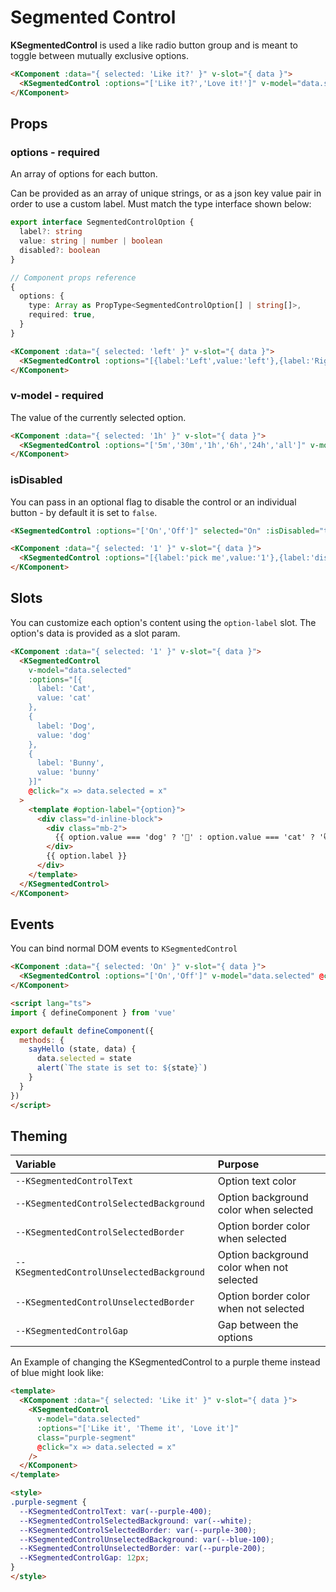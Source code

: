 # Segmented Control

**KSegmentedControl** is used a like radio button group and is meant to toggle between mutually exclusive options.

<KComponent :data="{ selected: 'Like it?' }" v-slot="{ data }">
  <KSegmentedControl :options="['Like it?','Love it!']" v-model="data.selected" @click="x => data.selected = x" />
</KComponent>

```html
<KComponent :data="{ selected: 'Like it?' }" v-slot="{ data }">
  <KSegmentedControl :options="['Like it?','Love it!']" v-model="data.selected" @click="x => data.selected = x" />
</KComponent>
```

## Props

### options - required

An array of options for each button.

Can be provided as an array of unique strings, or as a json key value pair in order to use a custom label. Must match the type interface shown below:

```ts
export interface SegmentedControlOption {
  label?: string
  value: string | number | boolean
  disabled?: boolean
}

// Component props reference
{
  options: {
    type: Array as PropType<SegmentedControlOption[] | string[]>,
    required: true,
  }
}
```

<KComponent :data="{ selected: 'left' }" v-slot="{ data }">
  <KSegmentedControl :options="[{label:'Left',value:'left'},{label:'Middle',value:'middle'},{label:'Right',value:'right'}]" v-model="data.selected" @click="x => data.selected = x" />
</KComponent>

```html
<KComponent :data="{ selected: 'left' }" v-slot="{ data }">
  <KSegmentedControl :options="[{label:'Left',value:'left'},{label:'Right',value:'right'}]" v-model="data.selected" @click="x => data.selected = x" />
</KComponent>
```

### v-model - required

The value of the currently selected option.

<KComponent :data="{ selected: '1h' }" v-slot="{ data }">
  <KSegmentedControl :options="['5m','30m','1h','6h','24h','all']" v-model="data.selected" @click="x => data.selected = x" />
</KComponent>

```html
<KComponent :data="{ selected: '1h' }" v-slot="{ data }">
  <KSegmentedControl :options="['5m','30m','1h','6h','24h','all']" v-model="data.selected" @click="x => data.selected = x" />
</KComponent>
```

### isDisabled

You can pass in an optional flag to disable the control or an individual button - by default it is set to `false`.

<KSegmentedControl :options="['On','Off']" selected="On" :isDisabled="true" />

```html
<KSegmentedControl :options="['On','Off']" selected="On" :isDisabled="true" />
```

<KComponent :data="{ selected: '1' }" v-slot="{ data }">
  <KSegmentedControl :options="[{label:'pick me',value:'1'},{label:'disabled',value:'2',disabled: true},{label:'or me',value:'3'}]" v-model="data.selected" @click="x => data.selected = x" />
</KComponent>

```html
<KComponent :data="{ selected: '1' }" v-slot="{ data }">
  <KSegmentedControl :options="[{label:'pick me',value:'1'},{label:'disabled',value:'2',disabled: true},{label:'or me',value:'3'}]" v-model="data.selected" @click="x => data.selected = x" />
</KComponent>
```

## Slots

You can customize each option's content using the `option-label` slot. The option's data is provided as a slot param.

<KComponent :data="{ selected: 'cat' }" v-slot="{ data }">
  <KSegmentedControl
    v-model="data.selected"
    :options="[{
      label: 'Cat',
      value: 'cat'
    },
    {
      label: 'Dog',
      value: 'dog'
    },
    {
      label: 'Bunny',
      value: 'bunny'
    }]"
    @click="x => data.selected = x"
  >
    <template #option-label="{ option }">
      <div class="d-inline-block">
        <div class="mb-2">
          {{ option.value === 'dog' ? '🐶' : option.value === 'cat' ? '😸' : '🐰' }}
        </div>
        {{ option.label }}
      </div>
    </template>
  </KSegmentedControl>
</KComponent>

```html
<KComponent :data="{ selected: '1' }" v-slot="{ data }">
  <KSegmentedControl
    v-model="data.selected"
    :options="[{
      label: 'Cat',
      value: 'cat'
    },
    {
      label: 'Dog',
      value: 'dog'
    },
    {
      label: 'Bunny',
      value: 'bunny'
    }]"
    @click="x => data.selected = x"
  >
    <template #option-label="{option}">
      <div class="d-inline-block">
        <div class="mb-2">
          {{ option.value === 'dog' ? '🐶' : option.value === 'cat' ? '😸' : '🐰' }}
        </div>
        {{ option.label }}
      </div>
    </template>
  </KSegmentedControl>
</KComponent>
```

## Events

You can bind normal DOM events to `KSegmentedControl`

<KComponent :data="{ selected: 'On' }" v-slot="{ data }">
  <KSegmentedControl class="mt-2" :options="['On','Off']" v-model="data.selected" @click="x => sayHello(x) || (data.selected = x)" />
</KComponent>

<script lang="ts">
import { defineComponent } from 'vue'

export default defineComponent({
  methods: {
    sayHello (state) {
      alert(`The state is set to: ${state}`)
    }
  }
})
</script>

```html
<KComponent :data="{ selected: 'On' }" v-slot="{ data }">
  <KSegmentedControl :options="['On','Off']" v-model="data.selected" @click="state => sayHello(state, data)" />
</KComponent>

<script lang="ts">
import { defineComponent } from 'vue'

export default defineComponent({
  methods: {
    sayHello (state, data) {
      data.selected = state
      alert(`The state is set to: ${state}`)
    }
  }
})
</script>
```

## Theming

| Variable | Purpose
|:-------- |:-------
| `--KSegmentedControlText` | Option text color
| `--KSegmentedControlSelectedBackground` | Option background color when selected
| `--KSegmentedControlSelectedBorder` | Option border color when selected
| `--KSegmentedControlUnselectedBackground` | Option background color when not selected
| `--KSegmentedControlUnselectedBorder` | Option border color when not selected
| `--KSegmentedControlGap` | Gap between the options

An Example of changing the KSegmentedControl to a purple theme instead of blue might look like:

<KComponent :data="{ selected: 'Like it' }" v-slot="{ data }">
  <KSegmentedControl
      v-model="data.selected"
      :options="['Like it', 'Theme it', 'Love it']"
      class="purple-segment"
      @click="x => data.selected = x"
    />
</KComponent>

```html
<template>
  <KComponent :data="{ selected: 'Like it' }" v-slot="{ data }">
    <KSegmentedControl
      v-model="data.selected"
      :options="['Like it', 'Theme it', 'Love it']"
      class="purple-segment"
      @click="x => data.selected = x"
    />
  </KComponent>
</template>

<style>
.purple-segment {
  --KSegmentedControlText: var(--purple-400);
  --KSegmentedControlSelectedBackground: var(--white);
  --KSegmentedControlSelectedBorder: var(--purple-300);
  --KSegmentedControlUnselectedBackground: var(--blue-100);
  --KSegmentedControlUnselectedBorder: var(--purple-200);
  --KSegmentedControlGap: 12px;
}
</style>
```

<style scoped lang="scss">
.purple-segment {
  --KSegmentedControlText: var(--purple-400);
  --KSegmentedControlSelectedBackground: var(--white);
  --KSegmentedControlSelectedBorder: var(--purple-300);
  --KSegmentedControlUnselectedBackground: var(--blue-100);
  --KSegmentedControlUnselectedBorder: var(--purple-200);
  --KSegmentedControlGap: 12px;
}
</style>

